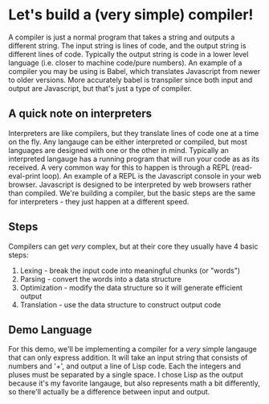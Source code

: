 # Let's build a (very simple) compiler!

A compiler is just a normal program that takes a string and outputs a different string.
The input string is lines of code, and the output string is different lines of code.
Typically the output string is code in a lower level language (i.e. closer to machine code/pure numbers).
An example of a compiler you may be using is Babel, which translates Javascript from newer to older versions.
More accurately babel is transpiler since both input and output are Javascript, but that's just a type of compiler.

## A quick note on interpreters

Interpreters are like compilers, but they translate lines of code one at a time on the fly.
Any langauge can be either interpreted or compiled, but most languages are designed with one or the other in mind.
Typically an interpreted langauge has a running program that will run your code as as its received.
A very common way for this to happen is through a REPL (read-eval-print loop).
An example of a REPL is the Javascript console in your web browser.
Javascript is designed to be interpreted by web browsers rather than compiled.
We're building a compiler, but the basic steps are the same for interpreters - they just happen at a different speed.

## Steps

Compilers can get *very* complex, but at their core they usually have 4 basic steps:
  1. Lexing - break the input code into meaningful chunks (or "words")
  2. Parsing - convert the words into a data structure
  3. Optimization - modify the data structure so it will generate efficient output
  4. Translation - use the data structure to construct output code

## Demo Language

For this demo, we'll be implementing a compiler for a *very* simple langauge that can only express addition.
It will take an input string that consists of numbers and '+', and output a line of Lisp code.
Each the integers and pluses must be separated by a single space.
I chose Lisp as the output because it's my favorite langauge, but also represents math a bit differently, so there'll actually be a difference between input and output.
